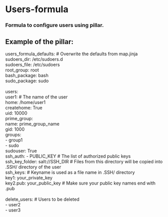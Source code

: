 # Users-formula
### Formula to configure users using pillar.
## Example of the pillar:

users_formula_defaults: \# Overwrite the defaults from map.jinja\
  sudoers_dir: /etc/sudoers.d\
  sudoers_file: /etc/sudoers\
  root_group: root\
  bash_package: bash\
  sudo_package: sudo\
\
users:\
  user1: \# The name of the user\
    home: /home/user1\
    createhome: True\
    uid: 10000\
    prime_group:\
      name: prime_group_name\
      gid: 1000\
    groups:\
      \- group1\
      \- sudo\
    sudouser: True\
    ssh_auth:
      - PUBLIC_KEY \# The list of authorized public keys\
    ssh_key_folder: salt://SSH_DIR \# Files from this directory will be copied into .SSH/ directory of the user\
    ssh_keys: \# Keyname is used as a file name in .SSH/ directory\
      key1: your_private_key\
      key2.pub: your_public_key \# Make sure your public key names end with .pub\
\
delete_users: \# Users to be deleted\
  \- user2\
  \- user3
